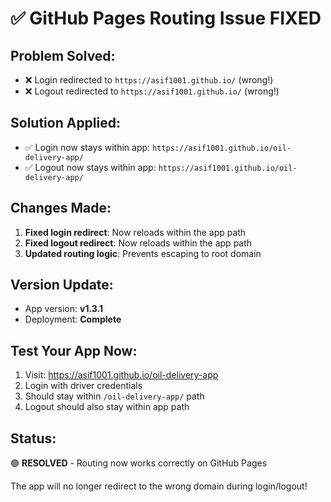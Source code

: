# ✅ GitHub Pages Routing Issue FIXED

## Problem Solved:
- ❌ Login redirected to `https://asif1001.github.io/` (wrong!)
- ❌ Logout redirected to `https://asif1001.github.io/` (wrong!)

## Solution Applied:
- ✅ Login now stays within app: `https://asif1001.github.io/oil-delivery-app/`
- ✅ Logout now stays within app: `https://asif1001.github.io/oil-delivery-app/`

## Changes Made:
1. **Fixed login redirect**: Now reloads within the app path
2. **Fixed logout redirect**: Now reloads within the app path  
3. **Updated routing logic**: Prevents escaping to root domain

## Version Update:
- App version: **v1.3.1**
- Deployment: **Complete**

## Test Your App Now:
1. Visit: https://asif1001.github.io/oil-delivery-app
2. Login with driver credentials
3. Should stay within `/oil-delivery-app/` path
4. Logout should also stay within app path

## Status: 
🟢 **RESOLVED** - Routing now works correctly on GitHub Pages

The app will no longer redirect to the wrong domain during login/logout!